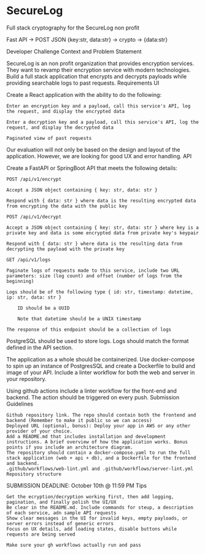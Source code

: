 # SecureLog
Full stack cryptography for the SecureLog non profit

Fast API -> POST JSON {key:str, data:str} -> crypto -> {data:str}


Developer Challenge
Context and Problem Statement

SecureLog is an non profit organization that provides encryption services. They want to revamp their encryption service with modern technologies. Build a full stack application that encrypts and decrypts payloads while providing searchable logs to past requests.
Requirements
UI

Create a React application with the ability to do the following:

    Enter an encryption key and a payload, call this service's API, log the request, and display the encrypted data

    Enter a decryption key and a payload, call this service's API, log the request, and display the decrypted data

    Paginated view of past requests

Our evaluation will not only be based on the design and layout of the application. However, we are looking for good UX and error handling.
API

Create a FastAPI or SpringBoot API that meets the following details:

    POST /api/v1/encrypt

    Accept a JSON object containing { key: str, data: str }

    Respond with { data: str } where data is the resulting encrypted data from encrypting the data with the public key

    POST /api/v1/decrypt

    Accept a JSON object containing { key: str, data: str } where key is a private key and data is some encrypted data from private key's keypair

    Respond with { data: str } where data is the resulting data from decrypting the payload with the private key

    GET /api/v1/logs

    Paginate logs of requests made to this service, include two URL parameters: size (log count) and offset (number of logs from the beginning)

    Logs should be of the following type { id: str, timestamp: datetime, ip: str, data: str }

        ID should be a UUID

        Note that datetime should be a UNIX timestamp

    The response of this endpoint should be a collection of logs

PostgreSQL should be used to store logs. Logs should match the format defined in the API section.

The application as a whole should be containerized. Use docker-compose to spin up an instance of PostgresSQL and create a Dockerfile to build and image of your API. Include a linter workflow for both the web and server in your repository.

Using github actions include a linter workflow for the front-end and backend. The action should be triggered on every push.
Submission Guidelines

    Github repository link. The repo should contain both the frontend and backend (Remember to make it public so we can access)
    Deployed URL (optional, bonus): Deploy your app in AWS or any other provider of your choice.
    Add a README.md that includes installation and development instructions. A brief overview of how the application works. Bonus points if you include an architecture diagram.
    The repository should contain a docker-compose.yaml to run the full stack application (web + api + db), and a Dockerfile for the frontend and backend.
    .github/workflows/web-lint.yml and .github/workflows/server-lint.yml
    Repository structure

SUBMISSION DEADLINE: October 10th @ 11:59 PM 
Tips

    Get the ecryption/decryption working first, then add logging, pagination, and finally polish the UI/UX
    Be clear in the README.md. Include commands for steup, a description of each service, adn sample API requests
    Show clear messages in the UI for invalid keys, empty payloads, or server errors instead of generic errors
    Focus on UX details, add loading states, disable buttons while requests are being served

    Make sure your gh workflows actually run and pass


